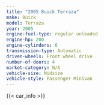 ```yaml
---
title: "2005 Buick Terraza"
make: Buick
model: Terraza
year: 2005
engine-fuel-type: regular unleaded
engine-hp: 200
engine-cylinders: 6
transmission-type: Automatic
driven-wheels: Front wheel drive
number-of-doors: 4
market-category: N/A
vehicle-size: Midsize
vehicle-style: Passenger Minivan
---
```


{{< car_info >}}
